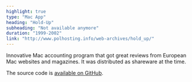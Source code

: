 ```yaml
---
highlight: true
type: "Mac App"
heading: "Hold-Up"
subheading: "Not available anymore"
duration: "1999-2002"
link: "http://www.polhosting.info/web-archives/hold_up/"
---
```


Innovative Mac accounting program that got great reviews from European Mac websites and magazines. It was distributed as shareware at the time.

The source code is <a href="https://github.com/swisspol/Hold-Up">available on GitHub</a>.
